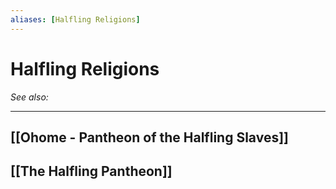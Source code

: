 ```yaml
---
aliases: [Halfling Religions]
---
```

# Halfling Religions
*See also:* 
___
## [[Ohome - Pantheon of the Halfling Slaves]]
## [[The Halfling Pantheon]]
